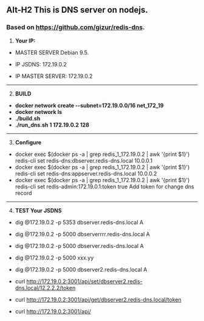 ## Alt-H2 This is DNS server on nodejs.
### Based on https://github.com/gizur/redis-dns.


1. **Your IP:**

  - MASTER SERVER Debian 9.5.

  - IP JSDNS: 172.19.0.2
   
  - IP MASTER SERVER: 172.19.0.2
  
*** 

2. **BUILD**

 - **docker network create --subnet=172.19.0.0/16 net_172_19**
 - **docker network ls**
 - **./build.sh**
 - **./run_dns.sh 1 172.19.0.2 128**
*** 

3. **Configure**
 - docker exec $(docker ps -a | grep redis_1_172.19.0.2 | awk '{print $1}') redis-cli set redis-dns:dbserver.redis-dns.local 10.0.0.1
 - docker exec $(docker ps -a | grep redis_1_172.19.0.2 | awk '{print $1}') redis-cli set redis-dns:appserver.redis-dns.local 10.0.0.2
 - docker exec $(docker ps -a | grep redis_1_172.19.0.2 | awk '{print $1}') redis-cli set redis-admin:172.19.0.1:token true
 Add token for change dns record
***
 4. **TEST Your JSDNS**

  - dig @172.19.0.2 -p 5353 dbserver.redis-dns.local A
  - dig @172.19.0.2 -p 5000 dbserverrrr.redis-dns.local A
  - dig @172.19.0.2 -p 5000 dbserver.redis-dns.local A
  - dig @172.19.0.2 -p 5000 xxx.yy
  - dig @172.19.0.2 -p 5000 dbserver2.redis-dns.local A

  - curl http://172.19.0.2:3001/api/set/dbserver2.redis-dns.local/12.2.2.2/token
  - curl http://172.19.0.2:3001/api/get/dbserver2.redis-dns.local/token
  - curl http://172.19.0.2:3001/api/
